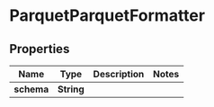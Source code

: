 

# ParquetParquetFormatter


## Properties

| Name | Type | Description | Notes |
|------------ | ------------- | ------------- | -------------|
|**schema** | **String** |  |  |



